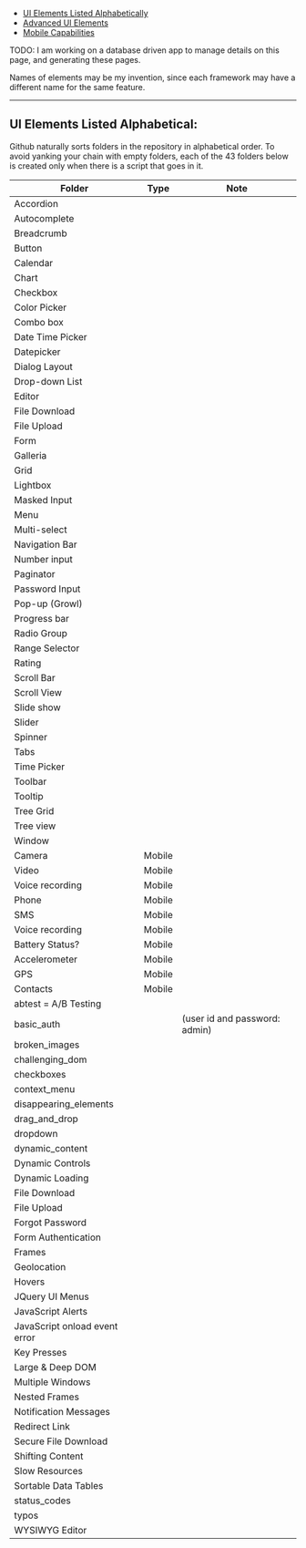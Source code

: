 * <a href="#Alphabetically"> UI Elements Listed Alphabetically</a>
* <a href="#AdvancedUIFeatures"> Advanced UI Elements</a>
* <a href="#MobileCapabilities"> Mobile Capabilities</a>

TODO: I am working on a database driven app to manage details on this page, and generating these pages.

Names of elements may be my invention, since each framework may have a different name for the same feature.

<hr />

## <a name="Alphabetically"></a> UI Elements Listed Alphabetical:

Github naturally sorts folders in the repository in alphabetical order.
To avoid yanking your chain with empty folders, each of the 43 folders below
is created only when there is a script that goes in it.

|	Folder	|	Type	|	Note	|
|	---------	|	------	|	-------	|
|	Accordion	|		|		|
|	Autocomplete	|		|		|
|	Breadcrumb	|		|		|
|	Button	|		|		|
|	Calendar	|		|		|
|	Chart	|		|		|
|	Checkbox	|		|		|
|	Color Picker	|		|		|
|	Combo box	|		|		|
|	Date Time Picker	|		|		|
|	Datepicker	|		|		|
|	Dialog Layout	|		|		|
|	Drop-down List	|		|		|
|	Editor	|		|		|
|	File Download	|		|		|
|	File Upload	|		|		|
|	Form	|		|		|
|	Galleria	|		|		|
|	Grid	|		|		|
|	Lightbox	|		|		|
|	Masked Input	|		|		|
|	Menu	|		|		|
|	Multi-select	|		|		|
|	Navigation Bar	|		|		|
|	Number input	|		|		|
|	Paginator	|		|		|
|	Password Input	|		|		|
|	Pop-up (Growl)	|		|		|
|	Progress bar	|		|		|
|	Radio Group	|		|		|
|	Range Selector	|		|		|
|	Rating	|		|		|
|	Scroll Bar	|		|		|
|	Scroll View	|		|		|
|	Slide show	|		|		|
|	Slider	|		|		|
|	Spinner	|		|		|
|	Tabs	|		|		|
|	Time Picker	|		|		|
|	Toolbar	|		|		|
|	Tooltip	|		|		|
|	Tree Grid	|		|		|
|	Tree view	|		|		|
|	Window	|		|		|
|	Camera	|	Mobile	|		|
|	Video	|	Mobile	|		|
|	Voice recording	|	Mobile	|		|
|	Phone	|	Mobile	|		|
|	SMS	|	Mobile	|		|
|	Voice recording	|	Mobile	|		|
|	Battery Status?	|	Mobile	|		|
|	Accelerometer	|	Mobile	|		|
|	GPS	|	Mobile	|		|
|	Contacts	|	Mobile	|		|
|	abtest = A/B Testing	|		|		|
|	basic_auth	|		|	 (user id and password: admin)	|
|	broken_images	|		|		|
|	challenging_dom	|		|		|
|	checkboxes	|		|		|
|	context_menu	|		|		|
|	disappearing_elements	|		|		|
|	drag_and_drop	|		|		|
|	dropdown	|		|		|
|	dynamic_content	|		|		|
|	Dynamic Controls	|		|		|
|	Dynamic Loading	|		|		|
|	File Download	|		|		|
|	File Upload	|		|		|
|	Forgot Password	|		|		|
|	Form Authentication	|		|		|
|	Frames	|		|		|
|	Geolocation	|		|		|
|	Hovers	|		|		|
|	JQuery UI Menus	|		|		|
|	JavaScript Alerts	|		|		|
|	JavaScript onload event error	|		|		|
|	Key Presses	|		|		|
|	Large & Deep DOM	|		|		|
|	Multiple Windows	|		|		|
|	Nested Frames	|		|		|
|	Notification Messages	|		|		|
|	Redirect Link	|		|		|
|	Secure File Download	|		|		|
|	Shifting Content	|		|		|
|	Slow Resources	|		|		|
|	Sortable Data Tables	|		|		|
|	status_codes	|		|		|
|	typos	|		|		|
|	WYSIWYG Editor	|		|		|
